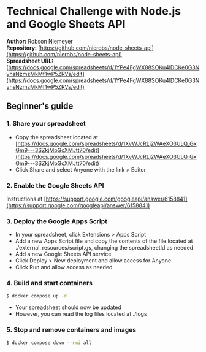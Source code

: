 # Technical Challenge with Node.js and Google Sheets API

**Author:** Robson Niemeyer  
**Repository:** [https://github.com/nierobs/node-sheets-api](https://github.com/nierobs/node-sheets-api)  
**Spreadsheet URL:** [https://docs.google.com/spreadsheets/d/1YPe4FgWX88SOKu4lDCKe0G3NyhsNzmzMkMf1wP5ZRVs/edit](https://docs.google.com/spreadsheets/d/1YPe4FgWX88SOKu4lDCKe0G3NyhsNzmzMkMf1wP5ZRVs/edit)

## Beginner's guide

### 1. Share your spreadsheet

- Copy the spreadsheet located at [https://docs.google.com/spreadsheets/d/1XvWJcRLj2WAeXO3ULQ_GxGm9---3SZkjMbGcXMJtt70/edit](https://docs.google.com/spreadsheets/d/1XvWJcRLj2WAeXO3ULQ_GxGm9---3SZkjMbGcXMJtt70/edit)  
- Click Share and select Anyone with the link > Editor

### 2. Enable the Google Sheets API

Instructions at [https://support.google.com/googleapi/answer/6158841](https://support.google.com/googleapi/answer/6158841)

### 3. Deploy the Google Apps Script

- In your spreadsheet, click Extensions > Apps Script    
- Add a new Apps Script file and copy the contents of the file located at ./external_resources/script.gs, changing the spreadsheetId as needed  
- Add a new Google Sheets API service  
- Click Deploy > New deployment and allow access for Anyone  
- Click Run and allow access as needed

### 4. Build and start containers

```bash
$ docker compose up -d
```

- Your spreadsheet should now be updated  
- However, you can read the log files located at ./logs

### 5. Stop and remove containers and images

```bash
$ docker compose down --rmi all
```
